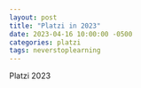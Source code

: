 ```yaml
---
layout: post
title: "Platzi in 2023"
date: 2023-04-16 10:00:00 -0500
categories: platzi
tags: neverstoplearning
---
```


Platzi 2023

<!--
I watched: https://www.youtube.com/watch?v=F8iOU1ci19Q
follow documentation: https://docs.technotim.live/posts/jekyll-docs-site/
used this github: https://github.com/jekyll/jekyll  &  https://github.com/cotes2020/jekyll-theme-chirpy
Follow the wiki doc on jekyll-theme-chirpy
-->
